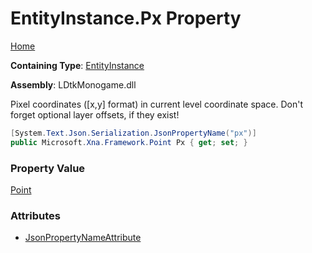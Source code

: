 # EntityInstance\.Px Property

[Home](../../../README.md)

**Containing Type**: [EntityInstance](../README.md)

**Assembly**: LDtkMonogame\.dll

  
Pixel coordinates \(\[x,y\] format\) in current level coordinate space\. Don't forget
optional layer offsets, if they exist\!

```csharp
[System.Text.Json.Serialization.JsonPropertyName("px")]
public Microsoft.Xna.Framework.Point Px { get; set; }
```

### Property Value

[Point](https://docs.microsoft.com/en-us/dotnet/api/microsoft.xna.framework.point)

### Attributes

* [JsonPropertyNameAttribute](https://docs.microsoft.com/en-us/dotnet/api/system.text.json.serialization.jsonpropertynameattribute)

